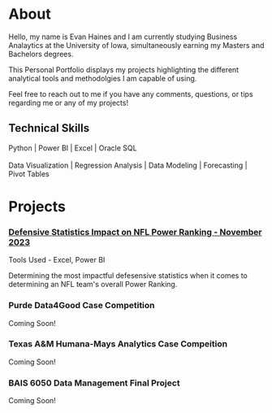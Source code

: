 # About
Hello, my name is Evan Haines and I am currently studying Business Analaytics at the University of Iowa, simultaneously earning my Masters and Bachelors degrees.

This Personal Portfolio displays my projects highlighting the different analytical tools and methodolgies I am capable of using.

Feel free to reach out to me if you have any comments, questions, or tips regarding me or any of my projects!


## Technical Skills
Python | Power BI | Excel | Oracle SQL <br /><br />
Data Visualization | Regression Analysis | Data Modeling | Forecasting | Pivot Tables


# Projects
### [Defensive Statistics Impact on NFL Power Ranking - November 2023](pages/pages_NFL.md)
Tools Used - Excel, Power BI

Determining the most impactful defesensive statistics when it comes to determining an NFL team's overall Power Ranking.

### Purde Data4Good Case Competition

Coming Soon!

### Texas A&M Humana-Mays Analytics Case Compeition

Coming Soon!

### BAIS 6050 Data Management Final Project

Coming Soon!
